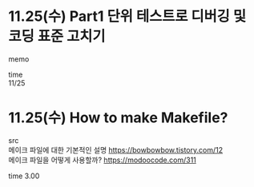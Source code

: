 # 11.25(수) Part1 단위 테스트로 디버깅 및 코딩 표준 고치기
memo

time   
11/25 

# 11.25(수) How to make Makefile?
src  
메이크 파일에 대한 기본적인 설명 https://bowbowbow.tistory.com/12   
메이크 파일을 어떻게 사용할까? https://modoocode.com/311

time 3.00
